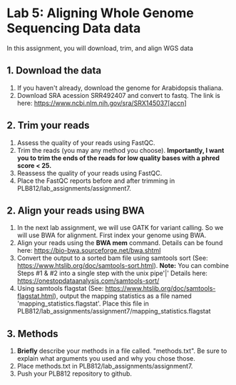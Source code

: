# Lab 5: Aligning Whole Genome Sequencing Data data

In this assignment, you will download, trim, and align WGS data

## 1. Download the data

1. If you haven't already, download the genome for Arabidopsis thaliana.  
2. Download SRA acession SRR492407 and convert to fastq. The link is here: https://www.ncbi.nlm.nih.gov/sra/SRX145037[accn]  

## 2. Trim your reads  

1. Assess the quality of your reads using FastQC.  
2. Trim the reads (you may any method you choose). __Importantly, I want you to trim the ends of the reads for low quality bases with a phred score < 25.__  
3. Reassess the quality of your reads using FastQC.  
4. Place the FastQC reports before and after trimming in PLB812/lab_assignments/assignment7.  

## 2. Align your reads using BWA  

1. In the next lab assignment, we will use GATK for variant calling. So we will use BWA for alignment. First index your genome using BWA.  
2. Align your reads using the __BWA mem__ command. Details can be found here: https://bio-bwa.sourceforge.net/bwa.shtml  
3. Convert the output to a sorted bam file using samtools sort (See: https://www.htslib.org/doc/samtools-sort.html). __Note:__ You can combine Steps #1 & #2 into a single step with the unix pipe'|' Details here: https://onestopdataanalysis.com/samtools-sort/  
4. Using samtools flagstat (See: https://www.htslib.org/doc/samtools-flagstat.html), output the mapping statistics as a file named 'mapping_statistics.flagstat'. Place this file in PLB812/lab_assignments/assignment7/mapping_statistics.flagstat  

## 3. Methods  

1. __Briefly__ describe your methods in a file called. "methods.txt". Be sure to explain what arguments you used and why you chose those.  
2. Place methods.txt in PLB812/lab_assignments/assignment7.  
3. Push your PLB812 repository to github.  

